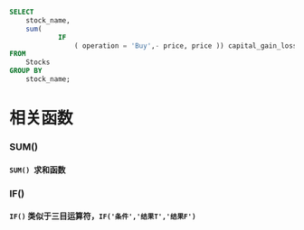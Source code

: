 ```sql
SELECT
    stock_name,
    sum(
            IF
                ( operation = 'Buy',- price, price )) capital_gain_loss
FROM
    Stocks
GROUP BY
    stock_name;
```
# 相关函数
### SUM()
#### `SUM() `求和函数

### IF()
#### `IF()` 类似于三目运算符，`IF('条件','结果T','结果F')`
